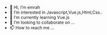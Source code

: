 - 👋 Hi, I’m emrah
- 👀 I’m interested in Javascript,Vue.js,Html,Css..
- 🌱 I’m currently learning Vue.js
- 💞️ I’m looking to collaborate on ...
- 📫 How to reach me ...

<!---
emrah-d/emrah-d is a ✨ special ✨ repository because its `README.md` (this file) appears on your GitHub profile.
You can click the Preview link to take a look at your changes.
--->
